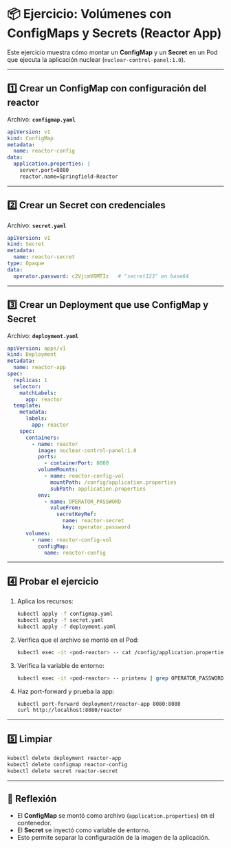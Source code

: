 # 📦 Ejercicio: Volúmenes con ConfigMaps y Secrets (Reactor App)

Este ejercicio muestra cómo montar un **ConfigMap** y un **Secret** en un Pod que ejecuta la aplicación nuclear (`nuclear-control-panel:1.0`).

---

## 1️⃣ Crear un ConfigMap con configuración del reactor

Archivo: **`configmap.yaml`**

```yaml
apiVersion: v1
kind: ConfigMap
metadata:
  name: reactor-config
data:
  application.properties: |
    server.port=8080
    reactor.name=Springfield-Reactor
```

---

## 2️⃣ Crear un Secret con credenciales

Archivo: **`secret.yaml`**

```yaml
apiVersion: v1
kind: Secret
metadata:
  name: reactor-secret
type: Opaque
data:
  operator.password: c2VjcmV0MTIz   # "secret123" en base64
```

---

## 3️⃣ Crear un Deployment que use ConfigMap y Secret

Archivo: **`deployment.yaml`**

```yaml
apiVersion: apps/v1
kind: Deployment
metadata:
  name: reactor-app
spec:
  replicas: 1
  selector:
    matchLabels:
      app: reactor
  template:
    metadata:
      labels:
        app: reactor
    spec:
      containers:
        - name: reactor
          image: nuclear-control-panel:1.0
          ports:
            - containerPort: 8080
          volumeMounts:
            - name: reactor-config-vol
              mountPath: /config/application.properties
              subPath: application.properties
          env:
            - name: OPERATOR_PASSWORD
              valueFrom:
                secretKeyRef:
                  name: reactor-secret
                  key: operator.password
      volumes:
        - name: reactor-config-vol
          configMap:
            name: reactor-config
```

---

## 4️⃣ Probar el ejercicio

1. Aplica los recursos:
   ```bash
   kubectl apply -f configmap.yaml
   kubectl apply -f secret.yaml
   kubectl apply -f deployment.yaml
   ```

2. Verifica que el archivo se montó en el Pod:
   ```bash
   kubectl exec -it <pod-reactor> -- cat /config/application.properties
   ```

3. Verifica la variable de entorno:
   ```bash
   kubectl exec -it <pod-reactor> -- printenv | grep OPERATOR_PASSWORD
   ```

4. Haz port-forward y prueba la app:
   ```bash
   kubectl port-forward deployment/reactor-app 8080:8080
   curl http://localhost:8080/reactor
   ```

---

## 5️⃣ Limpiar

```bash
kubectl delete deployment reactor-app
kubectl delete configmap reactor-config
kubectl delete secret reactor-secret
```

---

## 📝 Reflexión

- El **ConfigMap** se montó como archivo (`application.properties`) en el contenedor.  
- El **Secret** se inyectó como variable de entorno.  
- Esto permite separar la configuración de la imagen de la aplicación.
